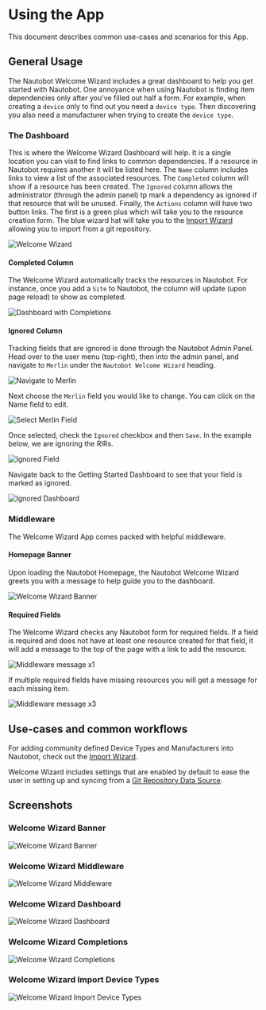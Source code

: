 # Using the App

This document describes common use-cases and scenarios for this App.

## General Usage

The Nautobot Welcome Wizard includes a great dashboard to help you get started with Nautobot. One annoyance when using Nautobot is finding item dependencies only after you've filled out half a form. For example, when creating a `device` only to find out you need a `device type`. Then discovering you also need a manufacturer when trying to create the `device type`.

### The Dashboard

This is where the Welcome Wizard Dashboard will help. It is a single location you can visit to find links to common dependencies. If a resource in Nautobot requires another it will be listed here. The `Name` column includes links to view a list of the associated resources. The `Completed` column will show if a resource has been created. The `Ignored` column allows the administrator (through the admin panel) tp mark a dependency as ignored if that resource that will be unused. Finally, the `Actions` column will have two button links. The first is a green plus which will take you to the resource creation form. The blue wizard hat will take you to the [Import Wizard](app_getting_started.md#import-manufacturers) allowing you to import from a git repository.

![Welcome Wizard](../images/welcome_wizard.png)

#### Completed Column

The Welcome Wizard automatically tracks the resources in Nautobot. For instance, once you add a `Site` to Nautobot,
the column will update (upon page reload) to show as completed.

![Dashboard with Completions](../images/dashboard_with_completions.png)

#### Ignored Column

Tracking fields that are ignored is done through the Nautobot Admin Panel. Head over to the user menu (top-right), then into the admin panel, and navigate to `Merlin` under the `Nautobot Welcome Wizard` heading.

![Navigate to Merlin](../images/merlin_admin_navigation.png)

Next choose the `Merlin` field you would like to change. You can click on the Name field to edit.

![Select Merlin Field](../images/merlin_admin_selection.png)

Once selected, check the `Ignored` checkbox and then `Save`. In the example below, we are ignoring the RIRs.

![Ignored Field](../images/merlin_admin_ignored.png)

Navigate back to the Getting Started Dashboard to see that your field is marked as ignored.

![Ignored Dashboard](../images/dashboard_with_ignored.png)

### Middleware

The Welcome Wizard App comes packed with helpful middleware.

#### Homepage Banner

Upon loading the Nautobot Homepage, the Nautobot Welcome Wizard greets you with a message to help guide you to the dashboard.

![Welcome Wizard Banner](../images/merlin_banner.png)

#### Required Fields

The Welcome Wizard checks any Nautobot form for required fields. If a field is required and does not have at least one resource created for that field, it will add a message to the top of the page with a link to add the resource.

![Middleware message x1](../images/merlin_middleware_import.png)

If multiple required fields have missing resources you will get a message for each missing item.

![Middleware message x3](../images/merlin_middleware_x3.png)


## Use-cases and common workflows

For adding community defined Device Types and Manufacturers into Nautobot, check out the [Import Wizard](app_getting_started.md#import-manufacturers).

Welcome Wizard includes settings that are enabled by default to ease the user in setting up and syncing from a [Git Repository Data Source](git_datasource.md).


## Screenshots

### Welcome Wizard Banner

![Welcome Wizard Banner](../images/merlin_banner.png)

### Welcome Wizard Middleware

![Welcome Wizard Middleware](../images/merlin_middleware_x3.png)

### Welcome Wizard Dashboard

![Welcome Wizard Dashboard](../images/welcome_wizard.png)

### Welcome Wizard Completions

![Welcome Wizard Completions](../images/dashboard_with_completions.png)

### Welcome Wizard Import Device Types

![Welcome Wizard Import Device Types](../images/merlin_import_device_type.png)
